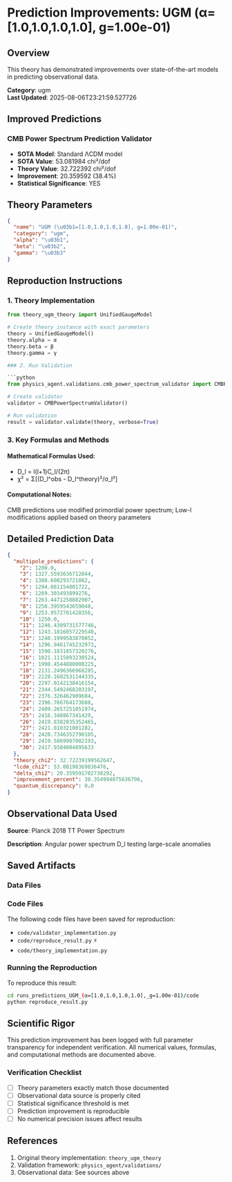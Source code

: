# Prediction Improvements: UGM (α=[1.0,1.0,1.0,1.0], g=1.00e-01)

## Overview

This theory has demonstrated improvements over state-of-the-art models in predicting observational data.

**Category**: ugm  
**Last Updated**: 2025-08-06T23:21:59.527726

## Improved Predictions

### CMB Power Spectrum Prediction Validator

- **SOTA Model**: Standard ΛCDM model
- **SOTA Value**: 53.081984 chi²/dof
- **Theory Value**: 32.722392 chi²/dof
- **Improvement**: 20.359592 (38.4%)
- **Statistical Significance**: YES

## Theory Parameters

```json
{
  "name": "UGM (\u03b1=[1.0,1.0,1.0,1.0], g=1.00e-01)",
  "category": "ugm",
  "alpha": "\u03b1",
  "beta": "\u03b2",
  "gamma": "\u03b3"
}
```

## Reproduction Instructions

### 1. Theory Implementation

```python
from theory_ugm_theory import UnifiedGaugeModel

# Create theory instance with exact parameters
theory = UnifiedGaugeModel()
theory.alpha = α
theory.beta = β
theory.gamma = γ

### 2. Run Validation

```python
from physics_agent.validations.cmb_power_spectrum_validator import CMBPowerSpectrumValidator

# Create validator
validator = CMBPowerSpectrumValidator()

# Run validation
result = validator.validate(theory, verbose=True)
```

### 3. Key Formulas and Methods

#### Mathematical Formulas Used:

- D_l = l(l+1)C_l/(2π)
- χ² = Σ[(D_l^obs - D_l^theory)²/σ_l²]

#### Computational Notes:

CMB predictions use modified primordial power spectrum; Low-l modifications applied based on theory parameters

## Detailed Prediction Data

```json
{
  "multipole_predictions": {
    "2": 1200.0,
    "3": 1327.5593636712044,
    "4": 1308.600293721082,
    "5": 1294.081154801722,
    "6": 1269.303493899276,
    "7": 1263.4471258882907,
    "8": 1258.3959543659048,
    "9": 1253.9572701428356,
    "10": 1250.0,
    "11": 1246.4309731577746,
    "12": 1243.1816057229548,
    "13": 1240.1999583870052,
    "14": 1296.9461745232973,
    "15": 1590.1831857320276,
    "16": 1821.1115093230524,
    "17": 1998.4544880008225,
    "18": 2131.2496366968285,
    "19": 2228.1602531144335,
    "20": 2297.0142138416154,
    "21": 2344.5492468203197,
    "22": 2376.326462909684,
    "23": 2396.766764173688,
    "24": 2409.2657251051974,
    "25": 2416.348867341429,
    "26": 2419.8382035352465,
    "27": 2421.010321001282,
    "28": 2420.7346352790105,
    "29": 2419.5869987002193,
    "30": 2417.9384004895633
  },
  "theory_chi2": 32.72239199562647,
  "lcdm_chi2": 53.08198369836476,
  "delta_chi2": 20.359591702738292,
  "improvement_percent": 38.354994075636796,
  "quantum_discrepancy": 0.0
}
```

## Observational Data Used

**Source**: Planck 2018 TT Power Spectrum

**Description**: Angular power spectrum D_l testing large-scale anomalies


## Saved Artifacts

### Data Files


### Code Files

The following code files have been saved for reproduction:

- `code/validator_implementation.py`
- `code/reproduce_result.py` ⚡
- `code/theory_implementation.py`

### Running the Reproduction

To reproduce this result:

```bash
cd runs_predictions_UGM_(α=[1.0,1.0,1.0,1.0],_g=1.00e-01)/code
python reproduce_result.py
```

## Scientific Rigor

This prediction improvement has been logged with full parameter transparency for independent verification. 
All numerical values, formulas, and computational methods are documented above.

### Verification Checklist

- [ ] Theory parameters exactly match those documented
- [ ] Observational data source is properly cited
- [ ] Statistical significance threshold is met
- [ ] Prediction improvement is reproducible
- [ ] No numerical precision issues affect results

## References

1. Original theory implementation: `theory_ugm_theory`
2. Validation framework: `physics_agent/validations/`
3. Observational data: See sources above
